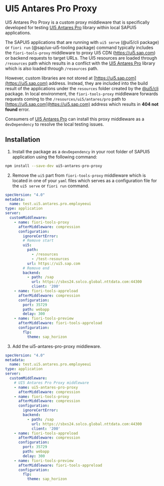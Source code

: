 # UI5 Antares Pro Proxy

UI5 Antares Pro Proxy is a custom proxy middleware that is specifically developed for testing [UI5 Antares Pro](https://ui5-antares-pro.github.io) library within local SAPUI5 applications. 

The SAPUI5 applications that are running with `ui5 serve` (@ui5/cli package) or `fiori run` (@sap/ux-ui5-tooling package) command typically includes the `fiori-tools-proxy` middleware to proxy UI5 CDN (https://ui5.sap.com) or backend requests to target URLs. The UI5 resources are loaded through `/resources` path which results in a conflict with the [UI5 Antares Pro](https://ui5-antares-pro.github.io) library which is also loaded through `/resources` path. 

However, custom libraries are not stored at [https://ui5.sap.com](https://ui5.sap.com) address. Instead, they are included into the build result of the applications under the `resources` folder created by the [@ui5/cli](https://www.npmjs.com/package/@ui5/cli) package. In local environment, the `fiori-tools-proxy` middleware forwards requests coming to the `/resources/ui5/antares/pro` path to [https://ui5.sap.com](https://ui5.sap.com) address which results in **404 not found** error.

Consumers of [UI5 Antares Pro](https://ui5-antares-pro.github.io) can install this proxy middleware as a `devDependency` to resolve the local testing issues.

## Installation

1. Install the package as a `devDependency` in your root folder of SAPUI5 application using the following command:

```sh
npm install --save-dev ui5-antares-pro-proxy
```

2. Remove the `ui5` part from `fiori-tools-proxy` middleware which is located in one of your `yaml` files which serves as a configuration file for the `ui5 serve` or `fiori run` command.

```yaml
specVersion: "4.0"
metadata:
  name: test.ui5.antares.pro.employeeui
type: application
server:
  customMiddleware:
    - name: fiori-tools-proxy
      afterMiddleware: compression
      configuration:
        ignoreCertError:
        # Remove start
        ui5:
          path:
            - /resources
            - /test-resources
          url: https://ui5.sap.com
        # Remove end
        backend:
          - path: /sap
            url: https://sbxs24.solco.global.nttdata.com:44300
            client: '200'
    - name: fiori-tools-appreload
      afterMiddleware: compression
      configuration:
        port: 35729
        path: webapp
        delay: 300
    - name: fiori-tools-preview
      afterMiddleware: fiori-tools-appreload
      configuration:
        flp:
          theme: sap_horizon
```

3. Add the ui5-antares-pro-proxy middleware.

```yaml
specVersion: "4.0"
metadata:
  name: test.ui5.antares.pro.employeeui
type: application
server:
  customMiddleware:
    # UI5 Antares Pro Proxy middleware
    - name: ui5-antares-pro-proxy
      afterMiddleware: compression
    - name: fiori-tools-proxy
      afterMiddleware: compression
      configuration:
        ignoreCertError:
        backend:
          - path: /sap
            url: https://sbxs24.solco.global.nttdata.com:44300
            client: '200'
    - name: fiori-tools-appreload
      afterMiddleware: compression
      configuration:
        port: 35729
        path: webapp
        delay: 300
    - name: fiori-tools-preview
      afterMiddleware: fiori-tools-appreload
      configuration:
        flp:
          theme: sap_horizon
```